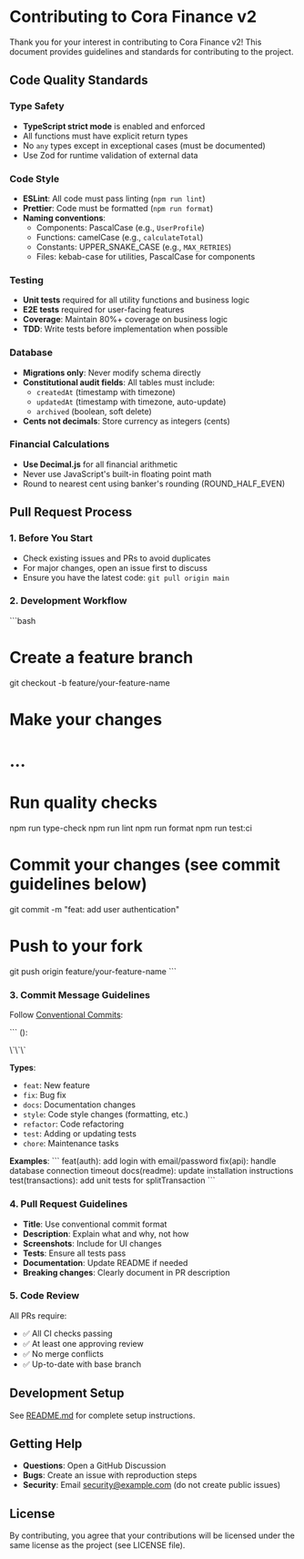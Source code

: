 # Contributing to Cora Finance v2

Thank you for your interest in contributing to Cora Finance v2! This document provides guidelines and standards for contributing to the project.

## Code Quality Standards

### Type Safety

- **TypeScript strict mode** is enabled and enforced
- All functions must have explicit return types
- No `any` types except in exceptional cases (must be documented)
- Use Zod for runtime validation of external data

### Code Style

- **ESLint**: All code must pass linting (`npm run lint`)
- **Prettier**: Code must be formatted (`npm run format`)
- **Naming conventions**:
  - Components: PascalCase (e.g., `UserProfile`)
  - Functions: camelCase (e.g., `calculateTotal`)
  - Constants: UPPER_SNAKE_CASE (e.g., `MAX_RETRIES`)
  - Files: kebab-case for utilities, PascalCase for components

### Testing

- **Unit tests** required for all utility functions and business logic
- **E2E tests** required for user-facing features
- **Coverage**: Maintain 80%+ coverage on business logic
- **TDD**: Write tests before implementation when possible

### Database

- **Migrations only**: Never modify schema directly
- **Constitutional audit fields**: All tables must include:
  - `createdAt` (timestamp with timezone)
  - `updatedAt` (timestamp with timezone, auto-update)
  - `archived` (boolean, soft delete)
- **Cents not decimals**: Store currency as integers (cents)

### Financial Calculations

- **Use Decimal.js** for all financial arithmetic
- Never use JavaScript's built-in floating point math
- Round to nearest cent using banker's rounding (ROUND_HALF_EVEN)

## Pull Request Process

### 1. Before You Start

- Check existing issues and PRs to avoid duplicates
- For major changes, open an issue first to discuss
- Ensure you have the latest code: `git pull origin main`

### 2. Development Workflow

\`\`\`bash
# Create a feature branch
git checkout -b feature/your-feature-name

# Make your changes
# ...

# Run quality checks
npm run type-check
npm run lint
npm run format
npm run test:ci

# Commit your changes (see commit guidelines below)
git commit -m "feat: add user authentication"

# Push to your fork
git push origin feature/your-feature-name
\`\`\`

### 3. Commit Message Guidelines

Follow [Conventional Commits](https://www.conventionalcommits.org/):

\`\`\`
<type>(<scope>): <subject>

<body>

<footer>
\`\`\`

**Types**:
- `feat`: New feature
- `fix`: Bug fix
- `docs`: Documentation changes
- `style`: Code style changes (formatting, etc.)
- `refactor`: Code refactoring
- `test`: Adding or updating tests
- `chore`: Maintenance tasks

**Examples**:
\`\`\`
feat(auth): add login with email/password
fix(api): handle database connection timeout
docs(readme): update installation instructions
test(transactions): add unit tests for splitTransaction
\`\`\`

### 4. Pull Request Guidelines

- **Title**: Use conventional commit format
- **Description**: Explain what and why, not how
- **Screenshots**: Include for UI changes
- **Tests**: Ensure all tests pass
- **Documentation**: Update README if needed
- **Breaking changes**: Clearly document in PR description

### 5. Code Review

All PRs require:
- ✅ All CI checks passing
- ✅ At least one approving review
- ✅ No merge conflicts
- ✅ Up-to-date with base branch

## Development Setup

See [README.md](./README.md#quick-start) for complete setup instructions.

## Getting Help

- **Questions**: Open a GitHub Discussion
- **Bugs**: Create an issue with reproduction steps
- **Security**: Email security@example.com (do not create public issues)

## License

By contributing, you agree that your contributions will be licensed under the same license as the project (see LICENSE file).
